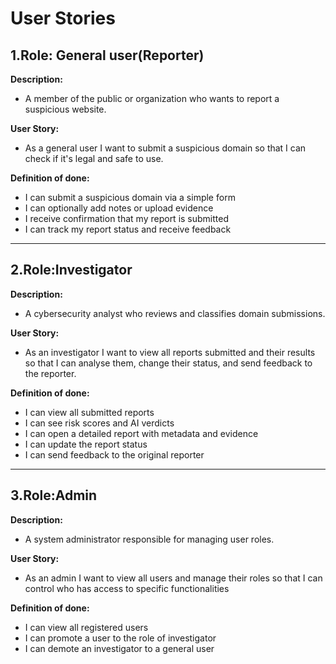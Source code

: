 # User Stories

## 1.Role: General user(Reporter)

**Description:**

- A member of the public or organization who wants to report a suspicious website.

**User Story:**

- As a general user I want to submit a suspicious domain so that I can check if it's legal and safe to use.

**Definition of done:**

- I can submit a suspicious domain via a simple form
- I can optionally add notes or upload evidence
- I receive confirmation that my report is submitted
- I can track my report status and receive feedback

---

## 2.Role:Investigator

**Description:**

- A cybersecurity analyst who reviews and classifies domain submissions.

**User Story:**

- As an investigator I want to view all reports submitted and their results so that I can analyse them, change their status, and send feedback to the reporter.

**Definition of done:**

- I can view all submitted reports
- I can see risk scores and AI verdicts
- I can open a detailed report with metadata and evidence
- I can update the report status
- I can send feedback to the original reporter

---

## 3.Role:Admin

**Description:**

- A system administrator responsible for managing user roles.

**User Story:**

- As an admin I want to view all users and manage their roles so that I can control who has access to specific functionalities

**Definition of done:**

- I can view all registered users
- I can promote a user to the role of investigator
- I can demote an investigator to a general user
